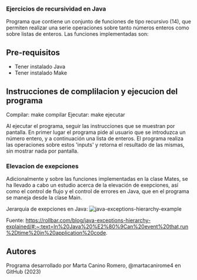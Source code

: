 ### Ejercicios de recursividad en Java
Programa que contiene un conjunto de funciones de tipo recursivo (14), que permiten realizar una serie operaciones sobre tanto números enteros como sobre listas de enteros. Las funciones implementadas son:


## Pre-requisitos
- Tener instalado Java
- Tener instalado Make

## Instrucciones de complilacion y ejecucion del programa
Compilar: make compilar
Ejecutar: make ejecutar

Al ejecutar el programa, seguir las instrucciones que se muestran por pantalla.
En primer lugar el programa pide al usuario que se introduzca un número entero, y a continuación una lista de enteros.
El programa realiza las operaciones sobre estos 'inputs' y retorna el resultado de las mismas, sin mostrar nada por pantalla.

### Elevacion de exepciones
Adicionalmente y sobre las funciones implementadas en la clase Mates, se ha llevado a cabo un estudio acerca de la elevación de exepciones, así como el control de flujo y el control de errores en Java, que en el programa se maneja desde la clase Main.

Jerarquia de exepciones en Java:
![java-exceptions-hierarchy-example](https://user-images.githubusercontent.com/50625677/222417419-5182b88e-4056-498f-bf3b-75873183e707.png)

Fuente: https://rollbar.com/blog/java-exceptions-hierarchy-explained/#:~:text=In%20Java%20%E2%80%9Can%20event%20that,run%2Dtime%20in%20application%20code.


## Autores
Programa desarrollado por Marta Canino Romero, @martacanirome4 en GitHub (2023)
